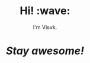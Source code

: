 <h1 align='center'> Hi! :wave:</h1>
<p align='center'>
I'm Visvk.
</p>

<h1 align='center'><i>Stay awesome!</i></h1>
